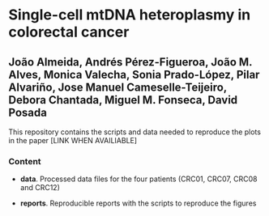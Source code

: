 # Single-cell mtDNA heteroplasmy in colorectal cancer

## João Almeida, Andrés Pérez-Figueroa, João M. Alves, Monica Valecha, Sonia Prado-López, Pilar Alvariño, Jose Manuel Cameselle-Teijeiro, Debora Chantada, Miguel M. Fonseca, David Posada

This repository contains the scripts and data needed to reproduce the plots in the paper [LINK WHEN AVAILIABLE] 

### Content

- **data**. Processed data files for the four patients (CRC01, CRC07, CRC08 and CRC12)

- **reports**. Reproducible reports with the scripts to reproduce the figures